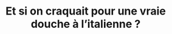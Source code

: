 ---
  template: 0
  type: "0"
  titre: "Et si on craquait pour une vraie douche à l’italienne ?"
  titreMEA: "Une vraie douche italienne"
  surTitre: ""
  tempsLecture: ""
  libelleType: "Texte"
  url: "/c/magazine/inspirations-tendances/et-si-on-craquait-pour-une-vraie-douche-italienne"
  thematiques: ""
  piecesHabitation: ""
  produits: ""
  sujets: ""
  tags: ""
  visuelMea: null
  visuelDesktop: 
    url: "/img/contrib/30ed7cf663804993/201618542.jpg"
    alt: "douche italienne"
  visuelMobile: null
  title: "Et si on craquait pour une vraie douche à l’italienne ?"
  permalink: "articles//c/magazine/inspirations-tendances/et-si-on-craquait-pour-une-vraie-douche-italienne"
  layout: "post"
  lang: "fr-fr"
---